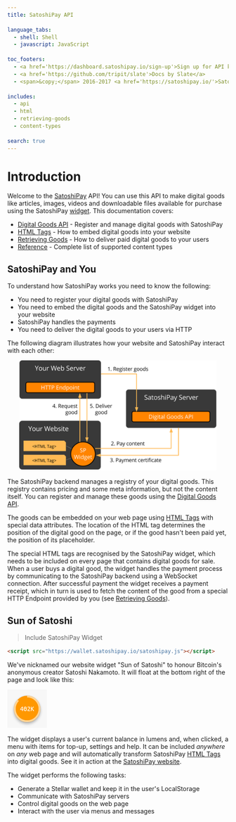 ```yaml
---
title: SatoshiPay API

language_tabs:
  - shell: Shell
  - javascript: JavaScript

toc_footers:
  - <a href='https://dashboard.satoshipay.io/sign-up'>Sign up for API key</a>
  - <a href='https://github.com/tripit/slate'>Docs by Slate</a>
  - <span>&copy;</span> 2016-2017 <a href='https://satoshipay.io/'>SatoshiPay</a>

includes:
  - api
  - html
  - retrieving-goods
  - content-types

search: true
---
```


# Introduction

Welcome to the [SatoshiPay](https://satoshipay.io/) API! You can use this API to make digital goods like articles, images, videos and downloadable files available for purchase using the SatoshiPay [widget](#sun-of-satoshi). This documentation covers:

* [Digital Goods API](#digital-goods-api) - Register and manage digital goods with SatoshiPay
* [HTML Tags](#html-tags) - How to embed digital goods into your website
* [Retrieving Goods](#retrieving-goods) - How to deliver paid digital goods to your users
* [Reference](#reference) - Complete list of supported content types

## SatoshiPay and You

To understand how SatoshiPay works you need to know the following:

* You need to register your digital goods with SatoshiPay
* You need to embed the digital goods and the SatoshiPay widget into your website
* SatoshiPay handles the payments
* You need to deliver the digital goods to your users via HTTP

The following diagram illustrates how your website and SatoshiPay interact with each other:

<p align="center">
  <img src="images/api.svg" width="450px" height="250px" />
</p>

The SatoshiPay backend manages a registry of your digital goods. This registry contains pricing and some meta information, but not the content itself. You can register and manage these goods using the [Digital Goods API](#digital-goods-api).

The goods can be embedded on your web page using [HTML Tags](#html-tags) with special data attributes. The location of the HTML tag determines the position of the digital good on the page, or if the good hasn't been paid yet, the position of its placeholder.

The special HTML tags are recognised by the SatoshiPay widget, which needs to be included on every page that contains digital goods for sale. When a user buys a digital good, the widget handles the payment process by communicating to the SatoshiPay backend using a WebSocket connection. After successful payment the widget receives a payment receipt, which in turn is used to fetch the content of the good from a special HTTP Endpoint provided by you (see [Retrieving Goods](#retrieving-goods)).

## Sun of Satoshi

> Include SatoshiPay Widget

```html
<script src="https://wallet.satoshipay.io/satoshipay.js"></script>
```

We've nicknamed our website widget "Sun of Satoshi" to honour Bitcoin's anonymous creator Satoshi Nakamoto. It will float at the bottom right of the page and look like this:

<p>
  <img src="images/sun.png" />
</p>

The widget displays a user's current balance in lumens and, when clicked, a menu with items for top-up, settings and help. It can be included *anywhere* on *any* web page and will automatically transform SatoshiPay [HTML Tags](#html-tags) into digital goods. See it in action at the <a href="https://satoshipay.io/">SatoshiPay website</a>.

The widget performs the following tasks:

* Generate a Stellar wallet and keep it in the user's LocalStorage
* Communicate with SatoshiPay servers
* Control digital goods on the web page
* Interact with the user via menus and messages

